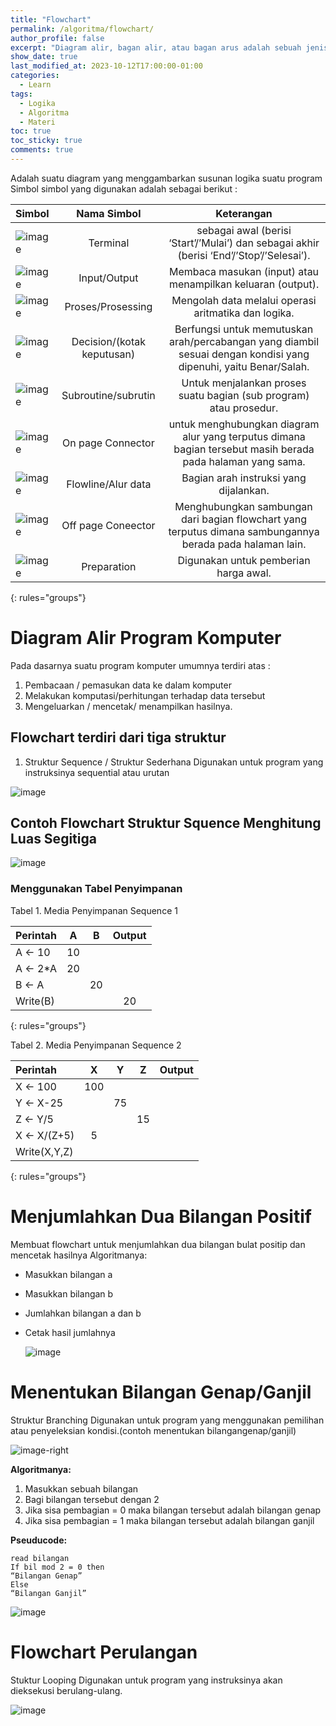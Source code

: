 ```yaml
---
title: "Flowchart"
permalink: /algoritma/flowchart/
author_profile: false
excerpt: "Diagram alir, bagan alir, atau bagan arus adalah sebuah jenis diagram yang mewakili algoritme, alir kerja atau proses, yang menampilkan langkah-langkah dalam bentuk simbol-simbol grafis, dan urutannya dihubungkan dengan panah. Diagram ini mewakili ilustrasi atau penggambaran penyelesaian masalah."
show_date: true
last_modified_at: 2023-10-12T17:00:00-01:00
categories:
  - Learn
tags:
  - Logika
  - Algoritma
  - Materi
toc: true
toc_sticky: true
comments: true
---
```


Adalah suatu diagram yang menggambarkan susunan logika suatu program Simbol simbol yang digunakan adalah sebagai berikut :

| Simbol | Nama Simbol | Keterangan |
|:--------|:-------:|:-------:|
| ![image](https://github.com/Julius-Ulee/School-Programs/assets/61336116/cf7235ce-1c08-44ab-a8c1-657c293b27ce) | Terminal  | sebagai awal (berisi ‘Start’/’Mulai’) dan sebagai akhir (berisi ‘End’/’Stop’/’Selesai’). | 
| ![image](https://github.com/Julius-Ulee/School-Programs/assets/61336116/f66b90ce-cc91-4cce-9f55-0d4d4ed7a4b6) | Input/Output | Membaca masukan (input) atau menampilkan keluaran (output). | 
| ![image](https://github.com/Julius-Ulee/School-Programs/assets/61336116/60c038be-569f-4900-a085-34bcc1852c67) | Proses/Prosessing | Mengolah data melalui operasi aritmatika dan logika. |
| ![image](https://github.com/Julius-Ulee/School-Programs/assets/61336116/027e9bb5-d4c7-4e9f-971d-3deb2c0b6144) | Decision/(kotak keputusan) | Berfungsi untuk memutuskan arah/percabangan yang diambil sesuai dengan kondisi yang dipenuhi, yaitu Benar/Salah. |
| ![image](https://github.com/Julius-Ulee/School-Programs/assets/61336116/67f504bb-af2c-42e3-9ba0-4cdd7e506a9c) | Subroutine/subrutin | Untuk menjalankan proses suatu bagian (sub program) atau prosedur. |   
| ![image](https://github.com/Julius-Ulee/School-Programs/assets/61336116/556bad8a-b0ad-404a-bbdd-b34d4ebfac87) | On page Connector | untuk menghubungkan diagram alur yang terputus dimana bagian tersebut masih berada pada halaman yang sama. |
| ![image](https://github.com/Julius-Ulee/School-Programs/assets/61336116/10c2c73d-ec2f-493c-98dc-aea3fe225d7a) | Flowline/Alur data | Bagian arah instruksi yang dijalankan. | 
| ![image](https://github.com/Julius-Ulee/School-Programs/assets/61336116/6c86a7d1-a01c-4234-a252-8855ecc482e5) | Off page Coneector | Menghubungkan sambungan dari bagian flowchart yang terputus dimana sambungannya berada pada halaman lain. |
| ![image](https://github.com/Julius-Ulee/School-Programs/assets/61336116/b0cfa1d8-4198-4c59-bf8b-dd37f710830d) | Preparation | Digunakan untuk pemberian harga awal. |
{: rules="groups"}

# Diagram Alir Program Komputer
Pada dasarnya suatu program komputer umumnya terdiri atas :
1. Pembacaan / pemasukan data ke dalam komputer
2. Melakukan komputasi/perhitungan terhadap data tersebut
3. Mengeluarkan / mencetak/ menampilkan hasilnya.

## Flowchart terdiri dari tiga struktur
1. Struktur Sequence / Struktur Sederhana Digunakan untuk program yang instruksinya sequential atau urutan

![image](https://github.com/Julius-Ulee/School-Programs/assets/61336116/90b56940-ede4-4e76-b562-3a9a7da3fa8c)

## Contoh Flowchart Struktur Squence Menghitung Luas Segitiga

![image](https://github.com/Julius-Ulee/School-Programs/assets/61336116/3d2f9001-dfe1-437a-b5b3-ccbb37f4ac1e)

### Menggunakan Tabel Penyimpanan
Tabel 1. Media Penyimpanan Sequence 1

| Perintah | A | B | Output|
|:--------|:-------:|:-------:|:-------:|
| A <- 10 | 10 |  |  |
| A <- 2*A | 20 |  |  |
| B <- A |  | 20 |  |
| Write(B) |  |  | 20 |
{: rules="groups"}

Tabel 2. Media Penyimpanan Sequence 2

| Perintah | X | Y | Z | Output|
|:--------|:-------:|:-------:|:-------:|:-------:|
| X <- 100 | 100 |  |  |  |
| Y <- X-25 |  | 75 |  |  |
| Z <- Y/5 |  |  | 15 |  |
| X <- X/(Z+5) | 5 |  |  |  |
| Write(X,Y,Z) |  |  |  |  |
{: rules="groups"}

# Menjumlahkan Dua Bilangan Positif
Membuat flowchart untuk menjumlahkan dua bilangan bulat positip dan mencetak hasilnya Algoritmanya:
- Masukkan bilangan a
- Masukkan bilangan b
- Jumlahkan bilangan a dan b
- Cetak hasil jumlahnya

  ![image](https://github.com/Julius-Ulee/School-Programs/assets/61336116/474620bc-5a3d-4291-a73b-725820deed8c)

# Menentukan Bilangan Genap/Ganjil
Struktur Branching Digunakan untuk program yang menggunakan pemilihan atau penyeleksian kondisi.(contoh menentukan bilangangenap/ganjil)
   
  ![image-right](https://github.com/Julius-Ulee/School-Programs/assets/61336116/06cbf6c1-4252-4f36-abf8-aaf614dfa7c2)

**Algoritmanya:**
1. Masukkan sebuah bilangan
2. Bagi bilangan tersebut dengan 2
3. Jika sisa pembagian = 0 maka bilangan tersebut adalah bilangan genap
4. Jika sisa pembagian = 1 maka bilangan tersebut adalah bilangan ganjil

**Pseuducode:**
```
read bilangan
If bil mod 2 = 0 then
“Bilangan Genap”
Else
“Bilangan Ganjil”
```

![image](https://github.com/Julius-Ulee/School-Programs/assets/61336116/5bc8ee5f-3881-440a-95ed-3e934f77d65e)

# Flowchart Perulangan
Stuktur Looping Digunakan untuk program yang instruksinya akan dieksekusi berulang-ulang.

![image](https://github.com/Julius-Ulee/School-Programs/assets/61336116/ffaad361-5d2e-4005-84d9-c6cdd0eb7ed9)


